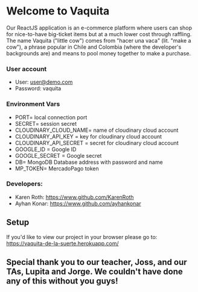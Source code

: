 # Welcome to Vaquita
Our ReactJS application is an e-commerce platform where users can shop for nice-to-have big-ticket items but at a much lower cost through raffling.
The name Vaquita ("little cow") comes from "hacer una vaca" (lit. "make a cow"), a phrase popular in Chile and Colombia (where the developer's backgrounds are) and means to pool money together to make a purchase. 

### User account
- User: user@demo.com
- Password: vaquita

### Environment Vars
- PORT= local connection port
- SECRET= session secret
- CLOUDINARY_CLOUD_NAME= name of cloudinary cloud account
- CLOUDINARY_API_KEY = key for cloudinary cloud account
- CLOUDINARY_API_SECRET = secret for cloudinary cloud account
- GOOGLE_ID = Google ID
- GOOGLE_SECRET = Google secret
- DB= MongoDB Database address with password and name
- MP_TOKEN= MercadoPago token

### Developers:
- Karen Roth: https://www.github.com/KarenRoth
- Ayhan Konar: https://www.github.com/ayhankonar

## Setup

If you'd like to view our project in your browser please go to:
https://vaquita-de-la-suerte.herokuapp.com/

## Special thank you to our teacher, Joss, and our TAs, Lupita and Jorge. We couldn't have done any of this without you guys!
